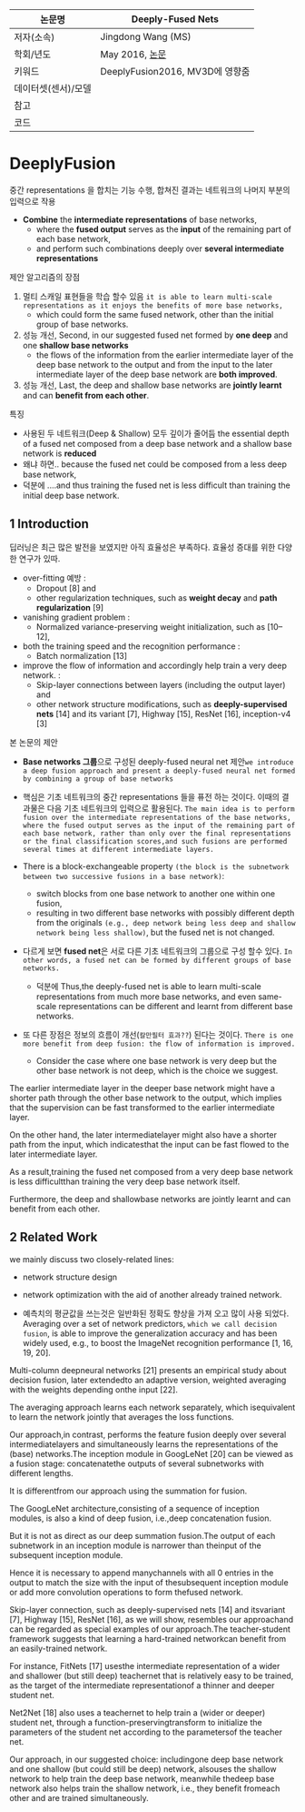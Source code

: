 |논문명 |Deeply-Fused Nets |
| --- | --- |
| 저자\(소속\) | Jingdong Wang \(MS\) |
| 학회/년도 | May 2016, [논문](https://arxiv.org/abs/1605.07716) |
| 키워드 |DeeplyFusion2016, MV3D에 영향줌 |
| 데이터셋(센서)/모델 | |
| 참고 | |
| 코드 | |

#  DeeplyFusion

중간 representations 을 합치는 기능 수행, 합쳐진 결과는 네트워크의 나머지 부분의 입력으로 작용 
- **Combine** the **intermediate representations** of base networks, 
	- where the **fused output** serves as the **input** of the remaining part of each base network, 
	- and perform such combinations deeply over **several intermediate representations**

제안 알고리즘의 장점 
1. 멀티 스캐일 표현들을 학습 할수 있음 `it is able to learn multi-scale representations as it enjoys the benefits of more base networks, `
	- which could form the same fused network, other than the initial group of base networks. 
2. 성능 개선, Second, in our suggested fused net formed by **one deep** and one **shallow base networks**
	- the flows of the information from the earlier intermediate layer of the deep base network to the output and from the input to the later intermediate layer of the deep base network are **both improved**. 
3. 성능 개선, Last, the deep and shallow base networks are **jointly learnt** and can **benefit from each other**. 

특징 
- 사용된 두 네트워크(Deep & Shallow) 모두 깊이가 줄어듬 the essential depth of a fused net composed from a deep base network and a shallow base network is **reduced**
- 왜냐 하면.. because the fused net could be composed from a less deep base network, 
- 덕분에 ....and thus training the fused net is less difficult than training the initial deep base network.

## 1 Introduction

딥러닝은 최근 많은 발전을 보였지만 아직 효율성은 부족하다. 효율성 증대를 위한 다양한 연구가 있따. 

- over-fitting 예방 :  
	- Dropout [8] and 
	- other regularization techniques, such as **weight decay** and **path regularization** [9]
- vanishing gradient problem : 
	- Normalized variance-preserving weight initialization, such as [10–12], 
- both the training speed and the recognition performance :
	-  Batch normalization [13] 
- improve the flow of information and accordingly help train a very deep network. : 
	- Skip-layer connections between layers (including the output layer) and 
	- other network structure modifications, such as **deeply-supervised nets** [14] and its variant [7], Highway [15], ResNet [16], inception-v4 [3]

본 논문의 제안 
- **Base networks 그룹**으로 구성된 deeply-fused neural net 제안`we introduce a deep fusion approach and present a deeply-fused neural net formed by combining a group of base networks`

- 핵심은 기초 네트워크의 중간 representations 들을 퓨전 하는 것이다. 이때의 결과물은 다음 기초 네트워크의 입력으로 활용된다. `The main idea is to perform fusion over the intermediate representations of the base networks, where the fused output serves as the input of the remaining part of each base network, rather than only over the final representations or the final classification scores,and such fusions are performed several times at different intermediate layers.`

- There is a block-exchangeable property `(the block is the subnetwork between two successive fusions in a base network)`:
	-  switch blocks from one base network to another one within one fusion, 
	- resulting in two different base networks with possibly different depth from the originals `(e.g., deep network being less deep and shallow network being less shallow)`, but the fused net is not changed. 

- 다르게 보면 **fused net**은 서로 다른 기초 네트워크의 그룹으로 구성 할수 있다. `In other words, a fused net can be formed by different groups of base networks. `
	- 덕분에 Thus,the deeply-fused net is able to learn multi-scale representations from much more base networks, and even same-scale representations can be different and learnt from different base networks.

- 또 다른 장점은 정보의 흐름이 개선(`칼만필터 효과??`) 된다는 것이다. `There is one more benefit from deep fusion: the flow of information is improved.`
	- Consider the case where one base network is very deep but the other base network is not deep, which is the choice we suggest. 

The earlier intermediate layer in the deeper base network might have a shorter path through the other base network to the output, which implies that the supervision can be fast transformed to the earlier intermediate layer. 

On the other hand, the later intermediatelayer might also have a shorter path from the input, which indicatesthat the input can be fast flowed to the later intermediate layer. 

As a result,training the fused net composed from a very deep base network is less difficultthan training the very deep base network itself. 

Furthermore, the deep and shallowbase networks are jointly learnt and can benefit from each other. 

## 2 Related Work

we mainly discuss two closely-related lines: 
- network structure design 
- network optimization with the aid of another already trained network.

- 예측치의 평균값을 쓰는것은 일반화된 정확도 향상을 가져 오고 많이 사용 되었다. Averaging over a set of network predictors, `which we call decision fusion`, is able to improve the generalization accuracy and has been widely used, e.g., to boost the ImageNet recognition performance [1, 16, 19, 20]. 

Multi-column deepneural networks [21] presents an empirical study about decision fusion, later extendedto an adaptive version, weighted averaging with the weights depending onthe input [22]. 

The averaging approach learns each network separately, which isequivalent to learn the network jointly that averages the loss functions. 

Our approach,in contrast, performs the feature fusion deeply over several intermediatelayers and simultaneously learns the representations of the (base) networks.The inception module in GoogLeNet [20] can be viewed as a fusion stage: concatenatethe outputs of several subnetworks with different lengths. 

It is differentfrom our approach using the summation for fusion. 

The GoogLeNet architecture,consisting of a sequence of inception modules, is also a kind of deep fusion, i.e.,deep concatenation fusion. 

But it is not as direct as our deep summation fusion.The output of each subnetwork in an inception module is narrower than theinput of the subsequent inception module. 

Hence it is necessary to append manychannels with all 0 entries in the output to match the size with the input of thesubsequent inception module or add more convolution operations to form thefused network. 

Skip-layer connection, such as deeply-supervised nets [14] and itsvariant [7], Highway [15], ResNet [16], as we will show, resembles our approachand can be regarded as special examples of our approach.The teacher-student framework suggests that learning a hard-trained networkcan benefit from an easily-trained network. 

For instance, FitNets [17] usesthe intermediate representation of a wider and shallower (but still deep) teachernet that is relatively easy to be trained, as the target of the intermediate representationof a thinner and deeper student net. 

Net2Net [18] also uses a teachernet to help train a (wider or deeper) student net, through a function-preservingtransform to initialize the parameters of the student net according to the parametersof the teacher net. 

Our approach, in our suggested choice: includingone deep base network and one shallow (but could still be deep) network, alsouses the shallow network to help train the deep base network, meanwhile thedeep base network also helps train the shallow network, i.e., they benefit fromeach other and are trained simultaneously.
<!--stackedit_data:
eyJoaXN0b3J5IjpbLTE2OTUwNjE3MzJdfQ==
-->